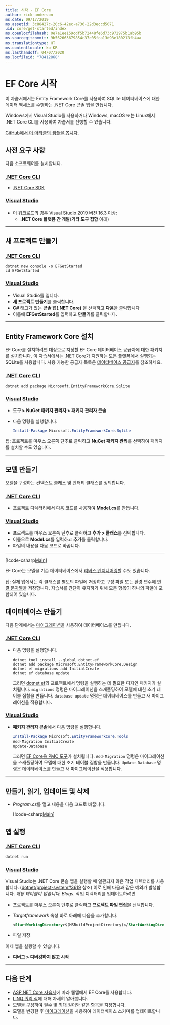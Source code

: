 ```yaml
---
title: 시작 - EF Core
author: rick-anderson
ms.date: 09/17/2019
ms.assetid: 3c88427c-20c6-42ec-a736-22d3eccd5071
uid: core/get-started/index
ms.openlocfilehash: 0e7a1ee159cdf5b72448fe6d73c972975b1ab95b
ms.sourcegitcommit: 9b562663679854c37c05fca13d93e180213fb4aa
ms.translationtype: HT
ms.contentlocale: ko-KR
ms.lasthandoff: 04/07/2020
ms.locfileid: "78412868"
---
```

# <a name="getting-started-with-ef-core"></a>EF Core 시작

이 자습서에서는 Entity Framework Core를 사용하여 SQLite 데이터베이스에 대한 데이터 액세스를 수행하는 .NET Core 콘솔 앱을 만듭니다.

Windows에서 Visual Studio를 사용하거나 Windows, macOS 또는 Linux에서 .NET Core CLI를 사용하여 자습서를 진행할 수 있습니다.

[GitHub에서 이 아티클의 샘플을 봅니다](https://github.com/dotnet/EntityFramework.Docs/tree/master/samples/core/GetStarted).

## <a name="prerequisites"></a>사전 요구 사항

다음 소프트웨어를 설치합니다.

### <a name="net-core-cli"></a>[.NET Core CLI](#tab/netcore-cli)

* [.NET Core SDK](https://www.microsoft.com/net/download/core)

### <a name="visual-studio"></a>[Visual Studio](#tab/visual-studio)

* 이 워크로드의 경우 [Visual Studio 2019 버전 16.3 이상](https://www.visualstudio.com/downloads/):
  * **.NET Core 플랫폼 간 개발**(**기타 도구 집합** 아래)

---

## <a name="create-a-new-project"></a>새 프로젝트 만들기

### <a name="net-core-cli"></a>[.NET Core CLI](#tab/netcore-cli)

```dotnetcli
dotnet new console -o EFGetStarted
cd EFGetStarted
```

### <a name="visual-studio"></a>[Visual Studio](#tab/visual-studio)

* Visual Studio를 엽니다.
* **새 프로젝트 만들기**를 클릭합니다.
* **C#** 태그가 있는 **콘솔 앱(.NET Core)** 을 선택하고 **다음**을 클릭합니다
* 이름에 **EFGetStarted**를 입력하고 **만들기**를 클릭합니다.

---

## <a name="install-entity-framework-core"></a>Entity Framework Core 설치

EF Core를 설치하려면 대상으로 지정할 EF Core 데이터베이스 공급자에 대한 패키지를 설치합니다. 이 자습서에서는 .NET Core가 지원하는 모든 플랫폼에서 실행되는 SQLite를 사용합니다. 사용 가능한 공급자 목록은 [데이터베이스 공급자](../providers/index.md)를 참조하세요.

### <a name="net-core-cli"></a>[.NET Core CLI](#tab/netcore-cli)

```dotnetcli
dotnet add package Microsoft.EntityFrameworkCore.Sqlite
```

### <a name="visual-studio"></a>[Visual Studio](#tab/visual-studio)

* **도구 > NuGet 패키지 관리자 > 패키지 관리자 콘솔**
* 다음 명령을 실행합니다.

  ``` PowerShell
  Install-Package Microsoft.EntityFrameworkCore.Sqlite
  ```

팁: 프로젝트를 마우스 오른쪽 단추로 클릭하고 **NuGet 패키지 관리**를 선택하여 패키지를 설치할 수도 있습니다.

---

## <a name="create-the-model"></a>모델 만들기

모델을 구성하는 컨텍스트 클래스 및 엔터티 클래스를 정의합니다.

### <a name="net-core-cli"></a>[.NET Core CLI](#tab/netcore-cli)

* 프로젝트 디렉터리에서 다음 코드를 사용하여 **Model.cs**를 만듭니다.

### <a name="visual-studio"></a>[Visual Studio](#tab/visual-studio)

* 프로젝트를 마우스 오른쪽 단추로 클릭하고 **추가 > 클래스**를 선택합니다.
* 이름으로 **Model.cs**를 입력하고 **추가**를 클릭합니다.
* 파일의 내용을 다음 코드로 바꿉니다.

---

[!code-csharp[Main](../../../samples/core/GetStarted/Model.cs)]

EF Core는 모델을 기존 데이터베이스에서 [리버스 엔지니어링](../managing-schemas/scaffolding.md)할 수도 있습니다.

팁: 실제 앱에서는 각 클래스를 별도의 파일에 저장하고 구성 파일 또는 환경 변수에 [연결 문자열](../miscellaneous/connection-strings.md)을 저장합니다. 자습서를 간단히 유지하기 위해 모든 항목이 하나의 파일에 포함되어 있습니다.

## <a name="create-the-database"></a>데이터베이스 만들기

다음 단계에서는 [마이그레이션](xref:core/managing-schemas/migrations/index)을 사용하여 데이터베이스를 만듭니다.

### <a name="net-core-cli"></a>[.NET Core CLI](#tab/netcore-cli)

* 다음 명령을 실행합니다.

  ```dotnetcli
  dotnet tool install --global dotnet-ef
  dotnet add package Microsoft.EntityFrameworkCore.Design
  dotnet ef migrations add InitialCreate
  dotnet ef database update
  ```

  그러면 [dotnet ef](../miscellaneous/cli/dotnet.md)와 프로젝트에서 명령을 실행하는 데 필요한 디자인 패키지가 설치됩니다. `migrations` 명령은 마이그레이션을 스캐폴딩하여 모델에 대한 초기 테이블 집합을 만듭니다. `database update` 명령은 데이터베이스를 만들고 새 마이그레이션을 적용합니다.

### <a name="visual-studio"></a>[Visual Studio](#tab/visual-studio)

* **패키지 관리자 콘솔**에서 다음 명령을 실행합니다.

  ``` PowerShell
  Install-Package Microsoft.EntityFrameworkCore.Tools
  Add-Migration InitialCreate
  Update-Database
  ```

  그러면 [EF Core용 PMC 도구](../miscellaneous/cli/powershell.md)가 설치됩니다. `Add-Migration` 명령은 마이그레이션을 스캐폴딩하여 모델에 대한 초기 테이블 집합을 만듭니다. `Update-Database` 명령은 데이터베이스를 만들고 새 마이그레이션을 적용합니다.

---

## <a name="create-read-update--delete"></a>만들기, 읽기, 업데이트 및 삭제

* *Program.cs*를 열고 내용을 다음 코드로 바꿉니다.

  [!code-csharp[Main](../../../samples/core/GetStarted/Program.cs)]

## <a name="run-the-app"></a>앱 실행

### <a name="net-core-cli"></a>[.NET Core CLI](#tab/netcore-cli)

```dotnetcli
dotnet run
```

### <a name="visual-studio"></a>[Visual Studio](#tab/visual-studio)

Visual Studio는 .NET Core 콘솔 앱을 실행할 때 일관되지 않은 작업 디렉터리를 사용합니다. ([dotnet/project-system#3619](https://github.com/dotnet/project-system/issues/3619) 참조) 이로 인해 다음과 같은 예외가 발생합니다. *해당 테이블이 없습니다. Blogs*. 작업 디렉터리를 업데이트하려면

* 프로젝트를 마우스 오른쪽 단추로 클릭하고 **프로젝트 파일 편집**을 선택합니다.
* *Targetframework* 속성 바로 아래에 다음을 추가합니다.

  ``` XML
  <StartWorkingDirectory>$(MSBuildProjectDirectory)</StartWorkingDirectory>
  ```

* 파일 저장

이제 앱을 실행할 수 있습니다.

* **디버그 > 디버깅하지 않고 시작**

---

## <a name="next-steps"></a>다음 단계

* [ASP.NET Core 자습서](/aspnet/core/data/ef-rp/intro)에 따라 웹앱에서 EF Core를 사용합니다.
* [LINQ 쿼리 식](/dotnet/csharp/programming-guide/concepts/linq/basic-linq-query-operations)에 대해 자세히 알아봅니다.
* [모델을 구성](xref:core/modeling/index)하여 [필수](xref:core/modeling/entity-properties#required-and-optional-properties) 및 [최대 길이](xref:core/modeling/entity-properties#maximum-length)와 같은 항목을 지정합니다.
* 모델을 변경한 후 [마이그레이션](xref:core/managing-schemas/migrations/index)을 사용하여 데이터베이스 스키마를 업데이트합니다.
